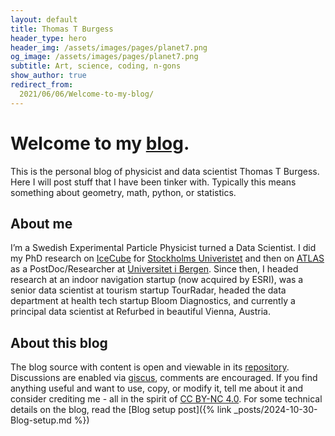 ```yaml
---
layout: default
title: Thomas T Burgess
header_type: hero
header_img: /assets/images/pages/planet7.png
og_image: /assets/images/pages/planet7.png
subtitle: Art, science, coding, n-gons
show_author: true
redirect_from:
  2021/06/06/Welcome-to-my-blog/
---
```


# Welcome to my [blog](blog/).

This is the personal blog of physicist and data scientist Thomas T Burgess. 
Here I will post stuff that I have been tinker with. Typically this means something 
about geometry, math, python, or statistics.

## About me

I’m a Swedish Experimental Particle Physicist turned a Data Scientist.
I did my PhD research on [IceCube](https://icecube.wisc.edu/) for
 [Stockholms Univeristet](https://www.su.se/) and then on
[ATLAS](https://atlas.cern/) as a PostDoc/Researcher at 
[Universitet i Bergen](https://www.uib.no). 
Since then, I headed research at an indoor navigation startup (now acquired by ESRI),
was a senior data scientist at tourism startup TourRadar, headed the data department at 
health tech startup Bloom Diagnostics, and currently a principal data scientist at 
Refurbed in beautiful Vienna, Austria.

## About this blog

The blog source with content is open and viewable in its 
[repository](https://github.com/thomasburgess/thomasburgess.github.io).
Discussions are enabled via [giscus](https://giscus.app/), comments are encouraged.
If you find anything useful and want to use, copy, or modify it, tell me about it and 
consider crediting me - all in the spirit of 
[CC BY-NC 4.0](https://creativecommons.org/licenses/by-nc/4.0/).
For some technical details on the blog, 
read the [Blog setup post]({% link _posts/2024-10-30-Blog-setup.md %})
